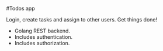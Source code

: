 
#Todos app

Login, create tasks and assign to other users. Get things done!

* Golang REST backend.
* Includes authentication.
* Includes authorization.

